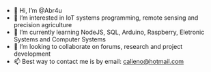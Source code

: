 - 👋 Hi, I’m @Abr4u
- 👀 I’m interested in IoT systems programming, remote sensing and precision agriculture
- 🌱 I’m currently learning NodeJS, SQL, Arduino, Raspberry, Eletronic Systems and Computer Systems
- 💞️ I’m looking to collaborate on forums, research and project development
- 📫 Best way to contact me is by email: calieno@hotmail.com

<!---
Abr4u/Abr4u is a ✨ special ✨ repository because its `README.md` (this file) appears on your GitHub profile.
You can click the Preview link to take a look at your changes.
--->

